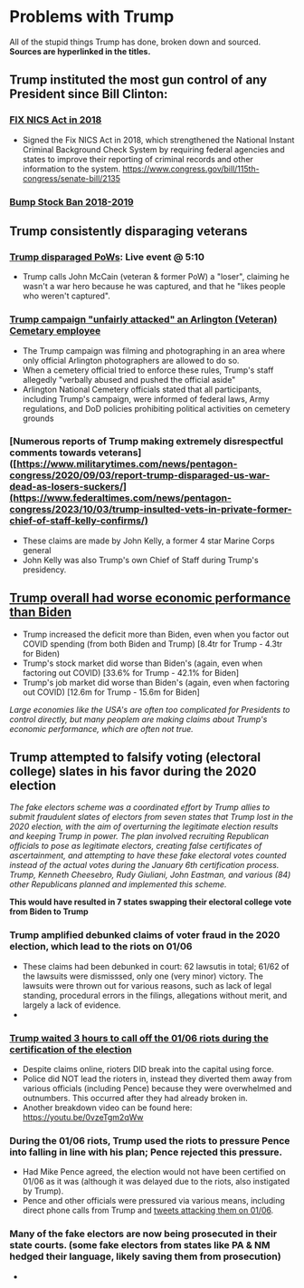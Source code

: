 # Problems with Trump
All of the stupid things Trump has done, broken down and sourced.
**Sources are hyperlinked in the titles.**

## Trump instituted the most gun control of any President since Bill Clinton:
### [FIX NICS Act in 2018](https://www.congress.gov/bill/115th-congress/senate-bill/2135)
- Signed the Fix NICS Act in 2018, which strengthened the National Instant Criminal Background Check System by requiring federal agencies and states to improve their reporting of criminal records and other information to the system.
https://www.congress.gov/bill/115th-congress/senate-bill/2135
### [Bump Stock Ban 2018-2019](https://www.atf.gov/rules-and-regulations/bump-stocks)

## Trump consistently disparaging veterans
### [Trump disparaged PoWs](https://www.youtube.com/watch?v=eI_Y8l3U8mo): Live event @ 5:10
  - Trump calls John McCain (veteran & former PoW) a "loser", claiming he wasn't a war hero because he was captured, and that he "likes people who weren't captured".
### [Trump campaign "unfairly attacked" an Arlington (Veteran) Cemetary employee](https://www.opb.org/article/2024/09/06/trump-arlington-national-cemetery/)
  - The Trump campaign was filming and photographing in an area where only official Arlington photographers are allowed to do so.
  - When a cemetery official tried to enforce these rules, Trump's staff allegedly "verbally abused and pushed the official aside"
  - Arlington National Cemetery officials stated that all participants, including Trump's campaign, were informed of federal laws, Army regulations, and DoD policies prohibiting political activities on cemetery grounds
### [Numerous reports of Trump making extremely disrespectful comments towards veterans]([https://www.militarytimes.com/news/pentagon-congress/2020/09/03/report-trump-disparaged-us-war-dead-as-losers-suckers/](https://www.federaltimes.com/news/pentagon-congress/2023/10/03/trump-insulted-vets-in-private-former-chief-of-staff-kelly-confirms/)
  - These claims are made by John Kelly, a former 4 star Marine Corps general
  - John Kelly was also Trump's own Chief of Staff during Trump's presidency.

## [Trump overall had worse economic performance than Biden](https://www.bankrate.com/banking/federal-reserve/biden-versus-trump-economy/)
  - Trump increased the deficit more than Biden, even when you factor out COVID spending (from both Biden and Trump) [8.4tr for Trump - 4.3tr for Biden) 
  - Trump's stock market did worse than Biden's (again, even when factoring out COVID) [33.6% for Trump - 42.1% for Biden]
  - Trump's job market did worse than Biden's (again, even when factoring out COVID) [12.6m for Trump - 15.6m for Biden]

*Large economies like the USA's are often too complicated for Presidents to control directly, but many peoplem are making claims about Trump's economic performance, which are often not true.*

## Trump attempted to falsify voting (electoral college) slates in his favor during the 2020 election
*The fake electors scheme was a coordinated effort by Trump allies to submit fraudulent slates of electors from seven states that Trump lost in the 2020 election, with the aim of overturning the legitimate election results and keeping Trump in power. The plan involved recruiting Republican officials to pose as legitimate electors, creating false certificates of ascertainment, and attempting to have these fake electoral votes counted instead of the actual votes during the January 6th certification process.
Trump, Kenneth Cheesebro, Rudy Giuliani, John Eastman, and various (84) other Republicans planned and implemented this scheme.*

**This would have resulted in 7 states swapping their electoral college vote from Biden to Trump**
### Trump amplified debunked claims of voter fraud in the 2020 election, which lead to the riots on 01/06
  - These claims had been debunked in court: 62 lawsutis in total; 61/62 of the lawsuits were dismisssed, only one (very minor) victory. The lawsuits were thrown out for various reasons, such as lack of legal standing, procedural errors in the filings, allegations without merit, and largely a lack of evidence.
  - 
### [Trump waited 3 hours to call off the 01/06 riots during the certification of the election](https://www.americanoversight.org/timeline-jan6)
  - Despite claims online, rioters DID break into the capital using force.
  - Police did NOT lead the rioters in, instead they diverted them away from various officials (including Pence) because they were overwhelmed and outnumbers. This occurred after they had already broken in.
  - Another breakdown video can be found here: https://youtu.be/0vzeTgm2qWw
### During the 01/06 riots, Trump used the riots to pressure Pence into falling in line with his plan; Pence rejected this pressure.
  - Had Mike Pence agreed, the election would not have been certified on 01/06 as it was (although it was delayed due to the riots, also instigated by Trump).
  - Pence and other officials were pressured via various means, including direct phone calls from Trump and [tweets attacking them on 01/06](https://www.presidency.ucsb.edu/documents/tweets-january-6-2021). 
### Many of the fake electors are now being prosecuted in their state courts. (some fake electors from states like PA & NM hedged their language, likely saving them from prosecution) 
  - 


